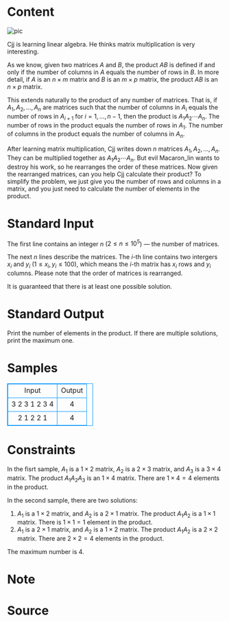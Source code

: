 
# Content

![pic](/source/lutece/linear-algebra/img/aHR0cHM6Ly9pLmxvbGkubmV0LzIwMTkvMTEvMTcvZTRDdkRKRzdUTHRIaVBrLnBuZw==.png)

Cjj is learning linear algebra. He thinks matrix multiplication is very interesting.

As we know, given two matrices $A$ and $B$, the product $AB$ is defined if and only if the number of columns in $A$ equals the number of rows in $B$. In more detail, if $A$ is an $n \times m$ matrix and $B$ is an $m \times p$ matrix, the product $AB$ is an $n \times p$ matrix.

This extends naturally to the product of any number of matrices. That is, if $A_1, A_2, \ldots, A_n$ are matrices such that the number of columns in $A_i$ equals the number of rows in $A_{i+1}$ for $i = 1, \ldots, n-1$, then the product is $A_1 A_2 \cdots A_n$. The number of rows in the product equals the number of rows in $A_1$. The number of columns in the product equals the number of columns in $A_n$.

After learning matrix multiplication, Cjj writes down $n$ matrices $A_1, A_2, \ldots, A_n$. They can be multiplied together as $A_1 A_2 \cdots A_n$. But evil Macaron_lin wants to destroy his work, so he rearranges the order of these matrices. Now given the rearranged matrices, can you help Cjj calculate their product? To simplify the problem, we just give you the number of rows and columns in a matrix, and you just need to calculate the number of elements in the product.

# Standard Input

The first line contains an integer $n$ ($2 \le n \le 10^5$) — the number of matrices.

The next $n$ lines describe the matrices. The $i$-th line contains two intergers $x_i$ and $y_i$ ($1 \le x_i,y_i \le 100$), which means the $i$-th matrix has $x_i$ rows and $y_i$ columns. Please note that the order of matrices is rearranged.

It is guaranteed that there is at least one possible solution.

# Standard Output

Print the number of elements in the product. If there are multiple solutions, print the maximum one.

# Samples

<style>
        table,table tr th, table tr td { border:1px solid #0094ff; }
        table { width: 200px; min-height: 25px; line-height: 25px; text-align: center; border-collapse: collapse;}   
    </style>
<table>
	<tr>
		<td>Input</td>
		<td>Output</td>
	</tr>
<tr><td>3
2 3
1 2
3 4</td><td>4</td></tr><tr><td>2
1 2
2 1</td><td>4</td></tr></table>


# Constraints

In the fisrt sample, $A_1$ is a $1 \times 2$ matrix, $A_2$ is a $2 \times 3$ matrix, and $A_3$ is a $3 \times 4$ matrix. The product $A_1 A_2 A_3$ is an $1 \times 4$ matrix. There are $1 \times 4 = 4$ elements in the product.

In the second sample, there are two solutions:

1. $A_1$ is a $1 \times 2$ matrix, and $A_2$ is a $2 \times 1$ matrix. The product $A_1 A_2$ is a $1 \times 1$ matrix. There is $1 \times 1=1$ element in the product.
2. $A_1$ is a $2 \times 1$ matrix, and $A_2$ is a $1 \times 2$ matrix. The product $A_1 A_2$ is a $2 \times 2$ matrix. There are $2 \times 2=4$ elements in the product.

The maximum number is $4$.

# Note



# Source


